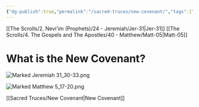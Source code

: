 ```yaml
---
{"dg-publish":true,"permalink":"/sacred-truces/new-covenant/","tags":["#Jeremiah31","#Matthew5","#SnipJeremiah31_30-33","#SnipMatthew5_17-20","#NewCovenant","#Writer/Jeremiah","#Writer/Matthew","#Torah","#Law","#Prophets","#KingdomofHeaven","#Righteousness","#Scribes","#Pharisees","#SermonontheMount","#JesusTeaching","#JesusFollowers","#WriteonHeart","#Social","SacredTruces","N"]}
---
```


[[The Scrolls/2. Nevi'im (Prophets)/24 - Jeremiah/Jer-31\|Jer-31]]
[[The Scrolls/4. The Gospels and The Apostles/40 - Matthew/Matt-05\|Matt-05]]

# What is the New Covenant?

![Marked Jeremiah 31_30-33.png](/img/user/Assets/attachments/Marked%20Jeremiah%2031_30-33.png)

![Marked Matthew 5_17-20.png](/img/user/Assets/attachments/Marked%20Matthew%205_17-20.png)

[[Sacred Truces/New Covenant\|New Covenant]]